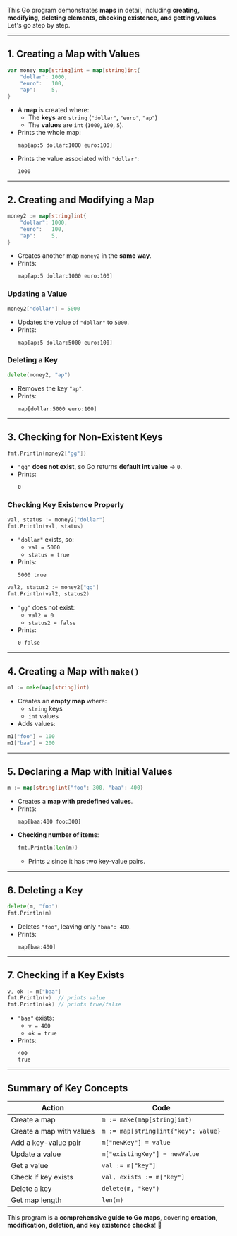 This Go program demonstrates **maps** in detail, including **creating, modifying, deleting elements, checking existence, and getting values**. Let's go step by step.

---

## **1. Creating a Map with Values**
```go
var money map[string]int = map[string]int{
	"dollar": 1000,
	"euro":   100,
	"ap":     5,
}
```
- A **map** is created where:
  - The **keys** are `string` (`"dollar"`, `"euro"`, `"ap"`)
  - The **values** are `int` (`1000`, `100`, `5`).
- Prints the whole map:
  ```
  map[ap:5 dollar:1000 euro:100]
  ```
- Prints the value associated with `"dollar"`:
  ```
  1000
  ```

---

## **2. Creating and Modifying a Map**
```go
money2 := map[string]int{
	"dollar": 1000,
	"euro":   100,
	"ap":     5,
}
```
- Creates another map `money2` in the **same way**.
- Prints:
  ```
  map[ap:5 dollar:1000 euro:100]
  ```

### **Updating a Value**
```go
money2["dollar"] = 5000
```
- Updates the value of `"dollar"` to `5000`.
- Prints:
  ```
  map[ap:5 dollar:5000 euro:100]
  ```

### **Deleting a Key**
```go
delete(money2, "ap")
```
- Removes the key `"ap"`.
- Prints:
  ```
  map[dollar:5000 euro:100]
  ```

---

## **3. Checking for Non-Existent Keys**
```go
fmt.Println(money2["gg"])
```
- `"gg"` **does not exist**, so Go returns **default int value** → `0`.
- Prints:
  ```
  0
  ```

### **Checking Key Existence Properly**
```go
val, status := money2["dollar"]
fmt.Println(val, status)
```
- `"dollar"` exists, so:
  - `val = 5000`
  - `status = true`
- Prints:
  ```
  5000 true
  ```

```go
val2, status2 := money2["gg"]
fmt.Println(val2, status2)
```
- `"gg"` does not exist:
  - `val2 = 0`
  - `status2 = false`
- Prints:
  ```
  0 false
  ```

---

## **4. Creating a Map with `make()`**
```go
m1 := make(map[string]int)
```
- Creates an **empty map** where:
  - `string` keys
  - `int` values
- Adds values:
```go
m1["foo"] = 100
m1["baa"] = 200
```

---

## **5. Declaring a Map with Initial Values**
```go
m := map[string]int{"foo": 300, "baa": 400}
```
- Creates a **map with predefined values**.
- Prints:
  ```
  map[baa:400 foo:300]
  ```
- **Checking number of items**:
  ```go
  fmt.Println(len(m))
  ```
  - Prints `2` since it has two key-value pairs.

---

## **6. Deleting a Key**
```go
delete(m, "foo")
fmt.Println(m)
```
- Deletes `"foo"`, leaving only `"baa": 400`.
- Prints:
  ```
  map[baa:400]
  ```

---

## **7. Checking if a Key Exists**
```go
v, ok := m["baa"]
fmt.Println(v)  // prints value
fmt.Println(ok) // prints true/false
```
- `"baa"` exists:
  - `v = 400`
  - `ok = true`
- Prints:
  ```
  400
  true
  ```

---

## **Summary of Key Concepts**
| **Action** | **Code** |
|------------|---------|
| Create a map | `m := make(map[string]int)` |
| Create a map with values | `m := map[string]int{"key": value}` |
| Add a key-value pair | `m["newKey"] = value` |
| Update a value | `m["existingKey"] = newValue` |
| Get a value | `val := m["key"]` |
| Check if key exists | `val, exists := m["key"]` |
| Delete a key | `delete(m, "key")` |
| Get map length | `len(m)` |

This program is a **comprehensive guide to Go maps**, covering **creation, modification, deletion, and key existence checks**! 🚀